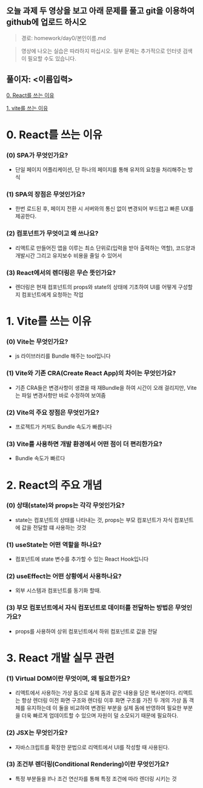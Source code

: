 ## 오늘 과제 두 영상을 보고 아래 문제를 풀고 git을 이용하여 github에 업로드 하시오

> 경로: homework/day0/본인이름.md

> 영상에 나오는 실습은 따라하지 마십시오.
> 일부 문제는 추가적으로 인터넷 검색이 필요할 수도 있습니다.

## 풀이자: <이름입력>

[0. React를 쓰는 이유](https://youtu.be/00yJy7W0DQE?si=-f5YbSAzq_6CQvSH)

[1. vite를 쓰는 이유](https://youtu.be/iX3Nu1FcZKA?si=6Woh-HGaMeCN0iPj)

# 0. React를 쓰는 이유

### (0) SPA가 무엇인가요?

- 단일 페이지 어플리케이션, 단 하나의 페이지를 통해 유저의 요청을 처리해주는 방식

### (1) SPA의 장점은 무엇인가요?

- 한번 로드된 후, 페이지 전환 시 서버와의 통신 없이 변경되어 부드럽고 빠른 UX를 제공한다.

### (2) 컴포넌트가 무엇이고 왜 쓰나요?

- 리액트로 만들어진 앱을 이루는 최소 단위로(입력을 받아 출력하는 역할), 코드양과 개발시간 그리고 유지보수 비용을 줄일 수 있어서

### (3) React에서의 렌더링은 무슨 뜻인가요?

- 렌더링은 현재 컴포넌트의 props와 state의 상태에 기초하여 UI를 어떻게 구성할지 컴포넌트에게 요청하는 작업

# 1. Vite를 쓰는 이유

### (0) Vite는 무엇인가요?

- js 라이브러리를 Bundle 해주는 tool입니다

### (1) Vite와 기존 CRA(Create React App)의 차이는 무엇인가요?

- 기존 CRA들은 변경사항이 생겼을 때 재Bundle을 하여 시간이 오래 걸리지만, Vite는 파일 변경사항만 바로 수정하여 보여줌

### (2) Vite의 주요 장점은 무엇인가요?

- 프로젝트가 커져도 Bundle 속도가 빠릅니다

### (3) Vite를 사용하면 개발 환경에서 어떤 점이 더 편리한가요?

- Bundle 속도가 빠르다

# 2. React의 주요 개념

### (0) 상태(state)와 props는 각각 무엇인가요?

- state는 컴포넌트의 상태를 나타내는 것, props는 부모 컴포넌트가 자식 컴포넌트에 값을 전달할 떄 사용하는 것것

### (1) useState는 어떤 역할을 하나요?

- 컴포넌트에 state 변수를 추가할 수 있는 React Hook입니다

### (2) useEffect는 어떤 상황에서 사용하나요?

- 외부 시스템과 컴포넌트를 동기화 할때.

### (3) 부모 컴포넌트에서 자식 컴포넌트로 데이터를 전달하는 방법은 무엇인가요?

- props를 사용하여 상위 컴포넌트에서 하위 컴포넌트로 값을 전달

# 3. React 개발 실무 관련

### (1) Virtual DOM이란 무엇이며, 왜 필요한가요?

- 리액트에서 사용하는 가상 돔으로 실제 돔과 같은 내용을 담은 복사본이다. 리액트는 항상 렌더링 이전 화면 구조와 렌더링 이후 화면 구조를 가진 두 개의 가상 돔 객체를 유지하는데 이 둘을 비교하여 변경된 부분을 실제 돔에 반영하여 필요한 부분을 더욱 빠르게 업데이트할 수 있으며 자원이 덜 소모되기 때문에 필요하다.

### (2) JSX는 무엇인가요?

- 자바스크립트를 확장한 문법으로 리액트에서 UI를 작성할 때 사용된다.

### (3) 조건부 렌더링(Conditional Rendering)이란 무엇인가요?

- 특정 부분들을 If나 조건 연산자를 통해 특정 조건에 따라 렌더링 시키는 것
